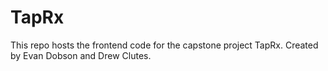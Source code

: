 # TapRx

This repo hosts the frontend code for the capstone project TapRx. Created by Evan Dobson and Drew Clutes.
